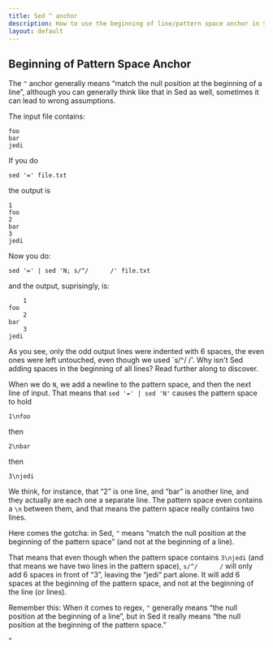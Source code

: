 ```yaml
---
title: Sed ^ anchor
description: How to use the beginning of line/pattern space anchor in Sed, examples and gotchas
layout: default
---
```


## Beginning of Pattern Space Anchor ##

The `^` anchor generally means “match the null position at the beginning of a
line”, although you can generally think like that in Sed as well, sometimes
it can lead to wrong assumptions.

The input file contains:

    foo
    bar
    jedi

If you do

    sed '=' file.txt

the output is

    1
    foo
    2
    bar
    3
    jedi

Now you do:

    sed '=' | sed 'N; s/^/      /' file.txt

and the output, suprisingly, is:

        1
    foo
        2
    bar
        3
    jedi

As you see, only the odd output lines were indented with 6 spaces, the
even ones were left untouched, even though we used `s/^/      /'. Why isn't
Sed adding spaces in the beginning of all lines? Read further along to discover.

When we do `N`, we add a newline to the pattern space, and then the next line
of input. That means that `sed '=' | sed 'N'` causes the pattern space to hold

    1\nfoo

then

    2\nbar

then

    3\njedi

We think, for instance, that “2” is one line, and “bar” is another line, and
they actually are each one a separate line. The pattern space even contains a
`\n` between them, and that means the pattern space really contains two lines.

Here comes the gotcha: in Sed, `^` means “match the null position at the
beginning of the pattern space” (and not at the beginning of a line).

That means that even though when the pattern space contains `3\njedi` (and
that means we have two lines in the pattern space), `s/^/      /` will only
add 6 spaces in front of “3”, leaving the “jedi” part alone. It will add 6
spaces at the beginning of the pattern space, and not at the beginning of
the line (or lines).

Remember this: When it comes to regex, `^` generally means “the null position
at the beginning of a line”, but in Sed it really means “the null position
at the beginning of the pattern space.”

“
